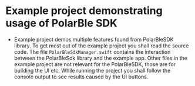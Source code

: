 # Example project demonstrating usage of PolarBle SDK 

* Example project demos multiple features found from PolarBleSDK library. To get most out of the example project you shall read the source code. The file `PolarBleSdkManager.swift` contains the interaction between the PolarBleSdk library and the example app. Other files in the example project are not relevant for the PolarBleSDK, those are for building the UI etc. While running the project you shall follow the console output to see results caused by the UI buttons. 
